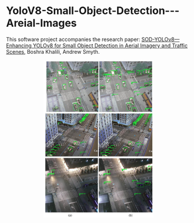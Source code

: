 # YoloV8-Small-Object-Detection---Areial-Images
This software project accompanies the research paper: [SOD-YOLOv8—Enhancing YOLOv8 for Small Object Detection in Aerial Imagery and Traffic Scenes](https://www.mdpi.com/1424-8220/24/19/6209), Boshra Khalili, Andrew Smyth.

<p align="center">
  <img src="https://github.com/Boshrakh/Yolov8-Small-Object-Detection-Arial-Images/blob/main/Images/real_results.jpg" alt="Example Image" width="300">
</p>


